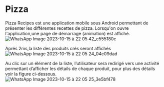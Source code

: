 # Pizza
Pizza Recipes est une application mobile sous Android permettant de
présenter les différentes recettes de pizza.
Lorsqu'on ouvre l'application,une page de démarrage (animation) est affiché.
 ![WhatsApp Image 2023-10-15 à 22 05 42_c555180c](https://github.com/karimaZr/Pizza/assets/128175856/388a188c-9db4-45b9-b3e1-3690bbe257b2)

Aprés 2ms,la liste des produits crés seront affichés
 ![WhatsApp Image 2023-10-15 à 22 05 24_04c09dad](https://github.com/karimaZr/Pizza/assets/128175856/9d51fffd-e3df-4ac9-8dd8-6d7a9e0a159d)

 Au clic sur un élément de la liste, l’utilisateur sera redirigé vers une activité permettant d’afficher les détails de chaque produit, pour plus des détails voir la figure ci-dessous.
 ![WhatsApp Image 2023-10-15 à 22 05 25_3e5bf478](https://github.com/karimaZr/Pizza/assets/128175856/ce6b8310-a107-44da-9218-b83b03d013e0)





 
